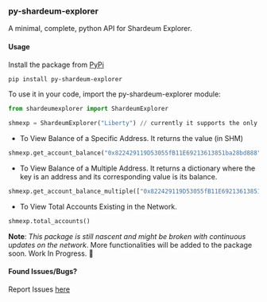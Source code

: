 ### py-shardeum-explorer

A minimal, complete, python API for Shardeum Explorer.

#### Usage

Install the package from [PyPi](https://pypi.org/project/py-shardeum-explorer/)

```bash
pip install py-shardeum-explorer
```

To use it in your code, import the py-shardeum-explorer module:

```python
from shardeumexplorer import ShardeumExplorer

shmexp = ShardeumExplorer("Liberty") // currently it supports the only alphanet
```

- To View Balance of a Specific Address.
It returns the value (in SHM)
```python
shmexp.get_account_balance("0x822429119D53055fB11E69213613851ba28bd888")
```

- To View Balance of a Multiple Address.
It returns a dictionary where the key is an address and its corresponding value is its balance.
```python
shmexp.get_account_balance_multiple(["0x822429119D53055fB11E69213613851ba28bd888","0x73155b7350C500Abd7235d42695F01ff4307a4fa"])
```
- To View Total Accounts Existing in the Network.
```python
shmexp.total_accounts()
```

**Note**: _This package is still nascent and might be broken with continuous updates on the network_. More functionalities will be added to the package soon. Work In Progress. 🚧

#### Found Issues/Bugs?
Report Issues [here](https://github.com/iSumitBanik/py-shardeum-explorer/issues)

